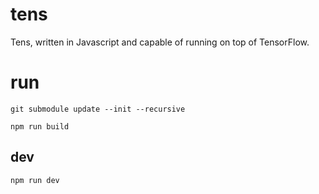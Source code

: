 # tens
Tens, written in Javascript and capable of running on top of TensorFlow.

# run

```shell
git submodule update --init --recursive
```

```shell
npm run build
```
## dev

```shell
npm run dev
```
